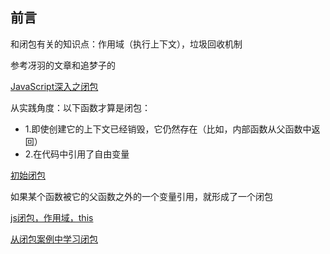 ## 前言

和闭包有关的知识点：作用域（执行上下文），垃圾回收机制

参考冴羽的文章和追梦子的

[JavaScript深入之闭包 ](https://github.com/mqyqingfeng/Blog/issues/9)

从实践角度：以下函数才算是闭包：

  * 1.即使创建它的上下文已经销毁，它仍然存在（比如，内部函数从父函数中返回）  
  * 2.在代码中引用了自由变量 

[初始闭包](https://www.cnblogs.com/pssp/p/5189345.html)

如果某个函数被它的父函数之外的一个变量引用，就形成了一个闭包



[js闭包，作用域，this](https://www.cnblogs.com/pssp/p/5781090.html)

[从闭包案例中学习闭包](https://www.cnblogs.com/pssp/p/5224509.html)


